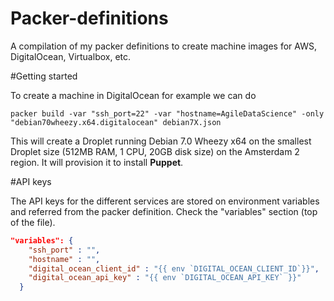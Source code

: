 Packer-definitions
==================

A compilation of my packer definitions to create machine images for AWS, DigitalOcean, Virtualbox, etc.

#Getting started

To create a machine in DigitalOcean for example we can do

```packer build -var "ssh_port=22" -var "hostname=AgileDataScience" -only "debian70wheezy.x64.digitalocean" debian7X.json```

This will create a Droplet running Debian 7.0 Wheezy x64 on the smallest Droplet size (512MB RAM, 1 CPU, 20GB disk size) on the Amsterdam 2 region. It will provision it to install **Puppet**.

#API keys

The API keys for the different services are stored on environment variables and referred from the packer definition. Check the "variables" section (top of the file).

```json
"variables": {
    "ssh_port" : "",
    "hostname" : "",
    "digital_ocean_client_id" : "{{ env `DIGITAL_OCEAN_CLIENT_ID`}}",
    "digital_ocean_api_key" : "{{ env `DIGITAL_OCEAN_API_KEY` }}"
  }
```



